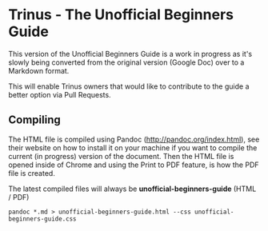 # Trinus - The Unofficial Beginners Guide

This version of the Unofficial Beginners Guide is a work in progress as it's slowly being converted from the original version (Google Doc) over to a Markdown format. 

This will enable Trinus owners that would like to contribute to the guide a better option via Pull Requests.

## Compiling
The HTML file is compiled using Pandoc (http://pandoc.org/index.html), see their website on how to install it on your machine if you want to compile the current (in progress) version of the document. Then the HTML file is opened inside of Chrome and using the Print to PDF feature, is how the PDF file is created.

The latest compiled files will always be **unofficial-beginners-guide** (HTML / PDF)

    pandoc *.md > unofficial-beginners-guide.html --css unofficial-beginners-guide.css

